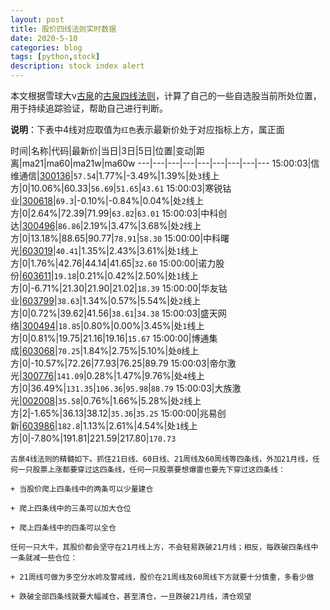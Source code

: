 ```yaml
---
layout: post
title: 股价四线法则实时数据
date: 2020-5-10
categories: blog
tags: [python,stock]
description: stock index alert
---
```



本文根据雪球大v[古泉](https://xueqiu.com/u/7148646888)的[古泉四线法则](https://xueqiu.com/7148646888/130498192)，计算了自己的一些自选股当前所处位置，用于持续追踪验证，帮助自己进行判断。

**说明**：下表中4线对应取值为`红色`表示最新价处于对应指标上方，属正面

时间|名称|代码|最新价|当日|3日|5日|位置|变动|距离|ma21|ma60|ma21w|ma60w
---|---|---|---|---|---|---|---|---
15:00:03|信维通信|[300136](https://xueqiu.com/S/SZ300136)|`57.54`|1.77%|-3.49%|1.39%|处`3`线上方|0|10.06%|60.33|`56.69`|`51.65`|`43.61`
15:00:03|寒锐钴业|[300618](https://xueqiu.com/S/SZ300618)|`69.3`|-0.10%|-0.84%|0.04%|处`2`线上方|0|2.64%|72.39|71.99|`63.82`|`63.01`
15:00:03|中科创达|[300496](https://xueqiu.com/S/SZ300496)|`86.86`|2.19%|3.47%|3.68%|处`2`线上方|0|13.18%|88.65|90.77|`78.91`|`58.30`
15:00:00|中科曙光|[603019](https://xueqiu.com/S/SH603019)|`40.41`|1.35%|2.43%|3.61%|处`1`线上方|0|1.76%|42.76|44.14|41.65|`32.60`
15:00:00|诺力股份|[603611](https://xueqiu.com/S/SH603611)|`19.18`|0.21%|0.42%|2.50%|处`1`线上方|0|-6.71%|21.30|21.90|21.02|`18.39`
15:00:00|华友钴业|[603799](https://xueqiu.com/S/SH603799)|`38.63`|1.34%|0.57%|5.54%|处`2`线上方|0|0.72%|39.62|41.56|`38.61`|`34.38`
15:00:03|盛天网络|[300494](https://xueqiu.com/S/SZ300494)|`18.85`|0.80%|0.00%|3.45%|处`1`线上方|0|0.81%|19.75|21.16|19.16|`15.67`
15:00:00|博通集成|[603068](https://xueqiu.com/S/SH603068)|`70.25`|1.84%|2.75%|5.10%|处`0`线上方|0|-10.57%|72.26|77.93|76.25|89.79
15:00:03|帝尔激光|[300776](https://xueqiu.com/S/SZ300776)|`141.09`|0.28%|1.47%|9.76%|处`4`线上方|0|36.49%|`131.35`|`106.36`|`95.98`|`88.79`
15:00:03|大族激光|[002008](https://xueqiu.com/S/SZ002008)|`35.58`|0.76%|1.66%|5.28%|处`2`线上方|2|-1.65%|36.13|38.12|`35.36`|`35.25`
15:00:00|兆易创新|[603986](https://xueqiu.com/S/SH603986)|`182.8`|1.13%|2.61%|4.54%|处`1`线上方|0|-7.80%|191.81|221.59|217.80|`170.73`

```
古泉4线法则的精髓如下。抓住21日线、60日线、21周线及60周线等四条线，外加21月线，任何一只股票上涨都要穿过这四条线，任何一只股票要想爆雷也要先下穿过这四条线：

+ 当股价爬上四条线中的两条可以少量建仓

+ 爬上四条线中的三条可以加大仓位

+ 爬上四条线中的四条可以全仓

任何一只大牛，其股价都会坚守在21月线上方，不会轻易跌破21月线；相反，每跌破四条线中一条就减一些仓位：

+ 21周线可做为多空分水岭及警戒线，股价在21周线及60周线下方就要十分慎重，多看少做

+ 跌破全部四条线就要大幅减仓，甚至清仓，一旦跌破21月线，清仓观望
```